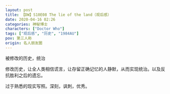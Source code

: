 ```yaml
---
layout: post
title: 【DW】S10E08 The lie of the land（观后感）
date: 2020-04-16 02:26
categories: 神秘博士
characters: ["Doctor Who"]
tags: ["观后感", "历史", "1984AU"]
pov: 第三人称
origin: 名人朋友圈
---
```


被修改的历史，统治

修改历史，让全人类相信谎言，让存留正确记忆的人静默，从而实现统治。以及反抗胜利之后的遗忘。

过于熟悉的现实写照。深刻，讽刺，优秀。
